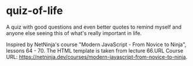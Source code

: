 # quiz-of-life

A quiz with good questions and even better quotes to remind myself and anyone else seeing this of what's really important in life.

Inspired by NetNinja's course "Modern JavaScript - From Novice to Ninja", lessons 64 - 70. The HTML template is taken from lecture 66.URL Course URL: https://netninja.dev/courses/modern-javascript-from-novice-to-ninja.